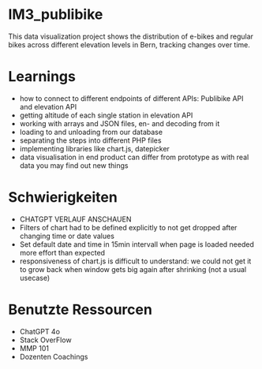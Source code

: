 # IM3_publibike
 This data visualization project shows the distribution of e-bikes and regular bikes across different elevation levels in Bern, tracking changes over time.
# Learnings
- how to connect to different endpoints of different APIs: Publibike API and elevation API
- getting altitude of each single station in elevation API
- working with arrays and JSON files, en- and decoding from it
- loading to and unloading from our database
- separating the steps into different PHP files
- implementing libraries like chart.js, datepicker
- data visualisation in end product can differ from prototype as with real data you may find out new things



# Schwierigkeiten
- CHATGPT VERLAUF ANSCHAUEN
- Filters of chart had to be defined explicitly to not get dropped after changing time or date values 
- Set default date and time in 15min intervall when page is loaded needed more effort than expected
- responsiveness of chart.js is difficult to understand: we could not get it to grow back when window gets big again after shrinking (not a usual usecase)


# Benutzte Ressourcen 
- ChatGPT 4o
- Stack OverFlow
- MMP 101
- Dozenten Coachings
